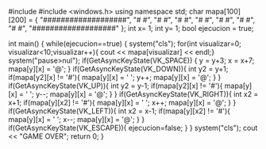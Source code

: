 #include <iostream>
#include <windows.h>
using namespace std;
char mapa[100][200] = {
"###################",
"#                 #",
"#                 #",
"#                 #",
"#                 #",
"#                 #",
"#                 #",
"#                 #",
"###################"
};
int x= 1;
int y= 1;
bool ejecucion = true;

int main()
{
    while(ejecucion==true)
    {
        system("cls");
        for(int visualizar=0; visualizar<10;visualizar++){
            cout << mapa[visualizar] << endl;}
        system("pause>nul");
        if(GetAsyncKeyState(VK_SPACE))
        {
            y = y+3;
            x = x+7;
            mapa[y][x] = '@';
        }
        if(GetAsyncKeyState(VK_DOWN)){
            int y2 = y+1;
            if(mapa[y2][x] != '#'){
                mapa[y][x] = ' ';
                y++;
                mapa[y][x] = '@';
            }
        }
        if(GetAsyncKeyState(VK_UP)){
            int y2 = y-1;
            if(mapa[y2][x] != '#'){
                mapa[y][x] = ' ';
                y--;
                mapa[y][x] = '@';
            }
        }
        if(GetAsyncKeyState(VK_RIGHT)){
            int x2 = x+1;
            if(mapa[y][x2] != '#'){
                mapa[y][x] = ' ';
                x++;
                mapa[y][x] = '@';
            }
        }
        if(GetAsyncKeyState(VK_LEFT)){
            int x2 = x-1;
            if(mapa[y][x2] != '#'){
                mapa[y][x] = ' ';
                x--;
                mapa[y][x] = '@';
            }
        }
        if(GetAsyncKeyState(VK_ESCAPE)){
            ejecucion=false;
        }
    }
    system("cls");
    cout << "GAME OVER";
    return 0;
}
